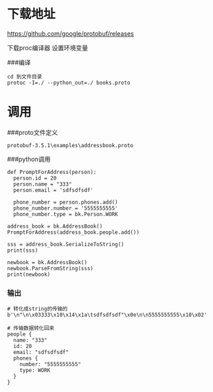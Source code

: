 # 下载地址

https://github.com/google/protobuf/releases

下载proc编译器
设置环境变量


###编译

	cd 到文件目录
	protoc -I=./ --python_out=./ books.proto


# 调用

###proto文件定义
	
	protobuf-3.5.1\examples\addressbook.proto


###python调用

	def PromptForAddress(person):
	  person.id = 20
	  person.name = "333"
	  person.email = 'sdfsdfsdf'
	
	  phone_number = person.phones.add()
	  phone_number.number = '5555555555'
	  phone_number.type = bk.Person.WORK

	address_book = bk.AddressBook()
	PromptForAddress(address_book.people.add())
	
	sss = address_book.SerializeToString()
	print(sss)
	
	newbook = bk.AddressBook()
	newbook.ParseFromString(sss)
	print(newbook)

### 输出

	# 转化成string的传输的
	b'\n"\n\x03333\x10\x14\x1a\tsdfsdfsdf"\x0e\n\n5555555555\x10\x02'

	# 传输数据转化回来
	people {
	  name: "333"
	  id: 20
	  email: "sdfsdfsdf"
	  phones {
	    number: "5555555555"
	    type: WORK
	  }
	}

